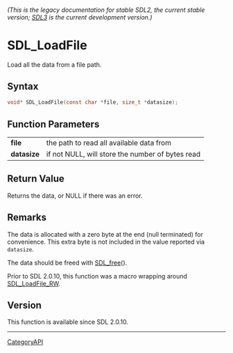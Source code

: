 ###### (This is the legacy documentation for stable SDL2, the current stable version; [SDL3](https://wiki.libsdl.org/SDL3/) is the current development version.)
# SDL_LoadFile

Load all the data from a file path.

## Syntax

```c
void* SDL_LoadFile(const char *file, size_t *datasize);

```

## Function Parameters

|                  |                                                  |
| ---------------- | ------------------------------------------------ |
| **file**         | the path to read all available data from         |
| **datasize**     | if not NULL, will store the number of bytes read |

## Return Value

Returns the data, or NULL if there was an error.

## Remarks

The data is allocated with a zero byte at the end (null terminated) for
convenience. This extra byte is not included in the value reported via
`datasize`.

The data should be freed with [SDL_free](SDL_free.md)().

Prior to SDL 2.0.10, this function was a macro wrapping around
[SDL_LoadFile_RW](SDL_LoadFile_RW.md).

## Version

This function is available since SDL 2.0.10.

----
[CategoryAPI](CategoryAPI.md)
